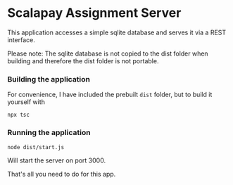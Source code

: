 # Scalapay Assignment Server

This application accesses a simple sqlite database and serves it via a REST interface.

Please note: The sqlite database is not copied to the dist folder when building
and therefore the dist folder is not portable.

### Building the application
For convenience, I have included the prebuilt `dist` folder,
but to build it yourself with

```npx tsc```

### Running the application
```node dist/start.js```

Will start the server on port 3000.

That's all you need to do for this app.
